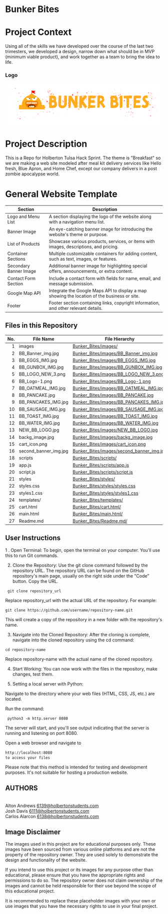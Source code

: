# Bunker Bites

# Project Context

Using all of the skills we have developed over the course of the last two trimesters, we developed a design, narrow down what should be in MVP (minimum viable product), and work together as a team to bring the idea to life.

<h3>Logo</h3>

<p>
  <img src="https://github.com/AAndrews-1982/Bunker_Bites/blob/main/images/BB_Logo-1.png" alt="Logo-Bunker_bites" loading="lazy" style="" />
</p>

# Project Description

This is a Repo for Holberton Tulsa Hack Sprint. The theme is "Breakfast" so we are making a web site modeled after meal kit delivery services like Hello fresh, Blue Apron, and Home Chef, except our company delivers in a post zombie apocalypse world.

# General Website Template

| Section                | Description                                                                                  |
| ---------------------- | -------------------------------------------------------------------------------------------- |
| Logo and Menu List     | A section displaying the logo of the website along with a navigation menu list.              |
| Banner Image           | An eye-catching banner image for introducing the website's theme or purpose.                 |
| List of Products       | Showcase various products, services, or items with images, descriptions, and pricing.        |
| Container Sections     | Multiple customizable containers for adding content, such as text, images, or features.      |
| Secondary Banner Image | Additional banner image for highlighting special offers, announcements, or extra content.    |
| Contact Form Section   | Include a contact form with fields for name, email, and message submission.                  |
| Google Map API         | Integrate the Google Maps API to display a map showing the location of the business or site. |
| Footer                 | Footer section containing links, copyright information, and other relevant details.          |


<h2> Files in this Repository </h2>

| No. | File Name             | File Hierarchy                                                                                                                               |
| --: | --------------------- | -------------------------------------------------------------------------------------------------------------------------------------------- |
|   1 | images                | <a href="https://github.com/AAndrews-1982/Bunker_Bites/tree/main/images">Bunker_Bites/images/</a>                                            |
|   2 | BB_Banner_img.jpg     | <a href="https://github.com/AAndrews-1982/Bunker_Bites/tree/main/images/BB_Banner_img.jpg">Bunker_Bites/images/BB_Banner_img.jpg</a>         |
|   3 | BB_EGGS_IMG.jpg       | <a href="https://github.com/AAndrews-1982/Bunker_Bites/tree/main/images/BB_EGGS_IMG.jpg">Bunker_Bites/images/BB_EGGS_IMG.jpg</a>             |
|   4 | BB_GUNBOX_IMG.jpg     | <a href="https://github.com/AAndrews-1982/Bunker_Bites/tree/main/images/BB_GUNBOX_IMG.jpg">Bunker_Bites/images/BB_GUNBOX_IMG.jpg</a>         |
|   5 | BB_LOGO_NEW_3.png     | <a href="https://github.com/AAndrews-1982/Bunker_Bites/tree/main/images/BB_LOGO_NEW_3.png">Bunker_Bites/images/BB_LOGO_NEW_3.png</a>         |
|   6 | BB_Logo-1.png         | <a href="https://github.com/AAndrews-1982/Bunker_Bites/tree/main/images/BB_Logo-1.png">Bunker_Bites/images/BB_Logo-1.png</a>                 |
|   7 | BB_OATMEAL_IMG.jpg    | <a href="https://github.com/AAndrews-1982/Bunker_Bites/tree/main/images/BB_OATMEAL_IMG.jpg">Bunker_Bites/images/BB_OATMEAL_IMG.jpg</a>       |
|   8 | BB_PANCAKE.jpg        | <a href="https://github.com/AAndrews-1982/Bunker_Bites/tree/main/images/BB_PANCAKE.jpg">Bunker_Bites/images/BB_PANCAKE.jpg</a>               |
|   9 | BB_PANCAKES_IMG.jpg   | <a href="https://github.com/AAndrews-1982/Bunker_Bites/tree/main/images/BB_PANCAKES_IMG.jpg">Bunker_Bites/images/BB_PANCAKES_IMG.jpg</a>     |
|  10 | BB_SAUSAGE_IMG.jpg    | <a href="https://github.com/AAndrews-1982/Bunker_Bites/tree/main/images/BB_SAUSAGE_IMG.jpg">Bunker_Bites/images/BB_SAUSAGE_IMG.jpg</a>       |
|  11 | BB_TOAST_IMG.jpg      | <a href="https://github.com/AAndrews-1982/Bunker_Bites/tree/main/images/BB_TOAST_IMG.jpg">Bunker_Bites/images/BB_TOAST_IMG.jpg</a>           |
|  12 | BB_WATER_IMG.jpg      | <a href="https://github.com/AAndrews-1982/Bunker_Bites/tree/main/images/BB_WATER_IMG.jpg">Bunker_Bites/images/BB_WATER_IMG.jpg</a>           |
|  13 | NEW_BB_LOGO.jpg       | <a href="https://github.com/AAndrews-1982/Bunker_Bites/tree/main/images/NEW_BB_LOGO.jpg">Bunker_Bites/images/NEW_BB_LOGO.jpg</a>             |
|  14 | backg_image.jpg       | <a href="https://github.com/AAndrews-1982/Bunker_Bites/tree/main/images/backg_image.jpg">Bunker_Bites/images/backg_image.jpg</a>             |
|  15 | cart_icon.png         | <a href="https://github.com/AAndrews-1982/Bunker_Bites/tree/main/images/cart_icon.png">Bunker_Bites/images/cart_icon.png</a>                 |
|  16 | second_banner_img.jpg | <a href="https://github.com/AAndrews-1982/Bunker_Bites/tree/main/images/second_banner_img.jpg">Bunker_Bites/images/second_banner_img.jpg</a> |
|  18 | scripts               | <a href="https://github.com/AAndrews-1982/Bunker_Bites/tree/main/scripts">Bunker_Bites/scripts/</a>                                          |
|  19 | app.js                | <a href="https://github.com/AAndrews-1982/Bunker_Bites/tree/main/scripts/app.js">Bunker_Bites/scripts/app.js</a>                             |
|  20 | script.js             | <a href="https://github.com/AAndrews-1982/Bunker_Bites/tree/main/scripts/script.js">Bunker_Bites/scripts/script.js</a>                       |
|  21 | styles                | <a href="https://github.com/AAndrews-1982/Bunker_Bites/tree/main/styles">Bunker_Bites/styles/</a>                                            |
|  22 | styles.css            | <a href="https://github.com/AAndrews-1982/Bunker_Bites/tree/main/styles/styles.css">Bunker_Bites/styles/styles.css</a>                       |
|  23 | styles1.css           | <a href="https://github.com/AAndrews-1982/Bunker_Bites/tree/main/styles/styles1.css">Bunker_Bites/styles/styles1.css</a>                     |
|  24 | templates/            | <a href="https://github.com/AAndrews-1982/Bunker_Bites/tree/main/templates">Bunker_Bites/templates/</a>                                      |
|  25 | cart.html             | <a href="https://github.com/AAndrews-1982/Bunker_Bites/tree/main/cart.html">Bunker_Bites/cart.html/</a>                                      |
|  26 | main.html             | <a href="https://github.com/AAndrews-1982/Bunker_Bites/tree/main/main.html">Bunker_Bites/main.html/</a>                                      |
|  27 | Readme.md             | <a href="https://https://github.com/AAndrews-1982/Bunker_Bites/blob/main/README.md">Bunker_Bites/Readme.md/</a>   



<h2> User Instructions </h2>

1 . Open Terminal: To begin, open the terminal on your computer. You'll use this to run Git commands.

2. Clone the Repository: Use the git clone command followed by the repository URL. The repository URL can be found on the GitHub repository's main page, usually on the right side under the "Code" button. Copy the URL.


<pre><code> git clone repository_url</code></pre>

Replace repository_url with the actual URL of the repository. For example:

<pre><code>git clone https://github.com/username/repository-name.git</code></pre>

This will create a copy of the repository in a new folder with the repository's name.

3. Navigate into the Cloned Repository: After the cloning is complete, navigate into the cloned repository using the cd command:


<pre><code>cd repository-name</code></pre>

Replace repository-name with the actual name of the cloned repository.

4. Start Working: You can now work with the files in the repository, make changes, test them.

5. Setting a local server with Python: 

Navigate to the directory where your web files (HTML, CSS, JS, etc.) are located.

Run the command: 

<pre><code> python3 -m http.server 8080 </code></pre>

The server will start, and you'll see output indicating that the server is running and listening on port 8080.

Open a web browser and navigate to <pre><code>http://localhost:8080 to access your files</code></pre>

Please note that this method is intended for testing and development purposes. It's not suitable for hosting a production website.


## AUTHORS

<br>Alton Andrews <6139@holbertonstudents.com>
<br>Josh Davis <6111@holbertonstudents.com>
<br>Carlos Alarcon <6138@holbertonstudents.com>


## Image Disclaimer

The images used in this project are for educational purposes only. These images have been sourced from various online platforms and are not the property of the repository owner. They are used solely to demonstrate the design and functionality of the website.

If you intend to use this project or its images for any purpose other than educational, please ensure that you have the appropriate rights and permissions to do so. The repository owner does not claim ownership of the images and cannot be held responsible for their use beyond the scope of this educational project.

It is recommended to replace these placeholder images with your own or use images that you have the necessary rights to use in your final project.

